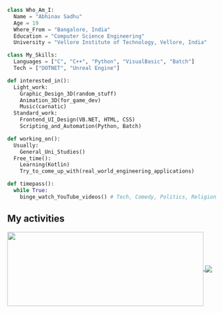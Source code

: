 ```python
class Who_Am_I:
  Name = "Abhinav Sadhu"
  Age = 19
  Where_From = "Bangalore, India"
  Education = "Computer Science Engineering"
  University = "Vellore Institute of Technology, Vellore, India"

class My_Skills:
  Languages = ["C", "C++", "Python", "VisualBasic", "Batch"]
  Tech = ["DOTNET", "Unreal Engine"]

def interested_in():
  Light_work:
    Graphic_Design_3D(random_stuff)
    Animation_3D(for_game_dev)
    Music(carnatic)
  Standard_work:
    Frontend_UI_Design(VB.NET, HTML, CSS)
    Scripting_and_Automation(Python, Batch)

def working_on():
  Usually:
    General_Uni_Studies()
  Free_time():
    Learning(Kotlin)
    Try_to_come_up_with(real_world_engineering_applications)

def timepass():
  while True:
    binge_watch_YouTube_videos() # Tech, Comedy, Politics, Religion
```

## My activities

<a href="https://github.com/Pepyn0/github-readme-stats">
  <img width=450 height=170 align="center" src="https://github-readme-stats.vercel.app/api?username=sighclone&theme=midnight-purple&show_icons=true&bg_color=0D1117&hide_border=true" />
</a>
<a href="https://github.com/Pepyn0/github-readme-stats">
  <img align="center" src="https://github-readme-stats.vercel.app/api/top-langs/?username=sighclone&theme=midnight-purple&layout=compact&bg_color=0D1117&hide_border=true" />
</a>
